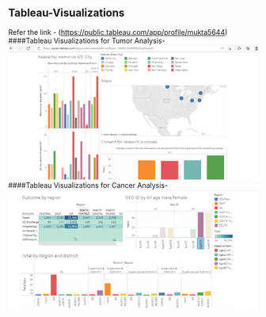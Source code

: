 ## Tableau-Visualizations

Refer the link - (https://public.tableau.com/app/profile/mukta5644) 
####Tableau Visualizations for Tumor Analysis-
![alt text](https://github.com/Mukta-glitch/TableauVisualizations/blob/main/TumorVisualization.PNG)
####Tableau Visualizations for Cancer Analysis-
![alt text](https://github.com/Mukta-glitch/TableauVisualizations/blob/main/CancerAnalysisVisualization.PNG)
